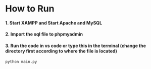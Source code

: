 # How to Run

#### 1. Start XAMPP and Start Apache and MySQL

#### 2. Import the sql file to phpmyadmin

#### 3. Run the code in vs code or type this in the terminal (change the directory first according to where the file is located)
    python main.py
